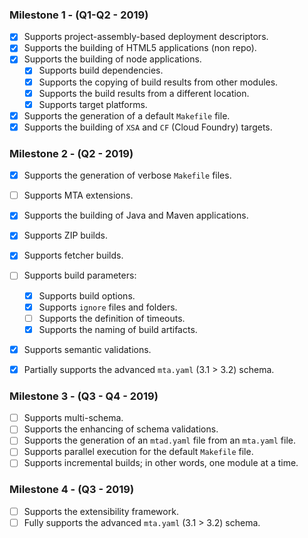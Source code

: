 ### Milestone 1  - (Q1-Q2 - 2019)

 - [x] Supports project-assembly-based deployment descriptors.
 - [x] Supports the building of HTML5 applications (non repo).
 - [x] Supports the building of node applications.
    - [x] Supports build dependencies.
    - [x] Supports the copying of build results from other modules.
    - [x] Supports the build results from a different location.
    - [x] Supports target platforms.
 - [x] Supports the generation of a default `Makefile` file.
 - [x] Supports the building of `XSA` and `CF` (Cloud Foundry) targets.

### Milestone 2 - (Q2 - 2019)

  - [x] Supports the generation of verbose `Makefile` files.
  - [ ] Supports MTA extensions.
  - [x] Supports the building of Java and Maven applications.
  - [x] Supports ZIP builds.
  - [x] Supports fetcher builds.
  - [ ] Supports build parameters:
    - [x] Supports build options.
    - [x] Supports `ignore` files and folders.
    - [ ] Supports the definition of timeouts.
    - [x] Supports the naming of build artifacts.
  - [x] Supports semantic validations.
  - [x] Partially supports the advanced `mta.yaml` (3.1 > 3.2) schema.


###  Milestone 3 - (Q3 - Q4  - 2019) 
 
  - [ ] Supports multi-schema.
  - [ ] Supports the enhancing of schema validations.
  - [ ] Supports the generation of an `mtad.yaml` file from an `mta.yaml` file.
  - [ ] Supports parallel execution for the default `Makefile` file.
  - [ ] Supports incremental builds; in other words, one module at a time.

###  Milestone 4 - (Q3 - 2019)

 - [ ] Supports the extensibility framework.
 - [ ] Fully supports the advanced `mta.yaml` (3.1 > 3.2) schema.